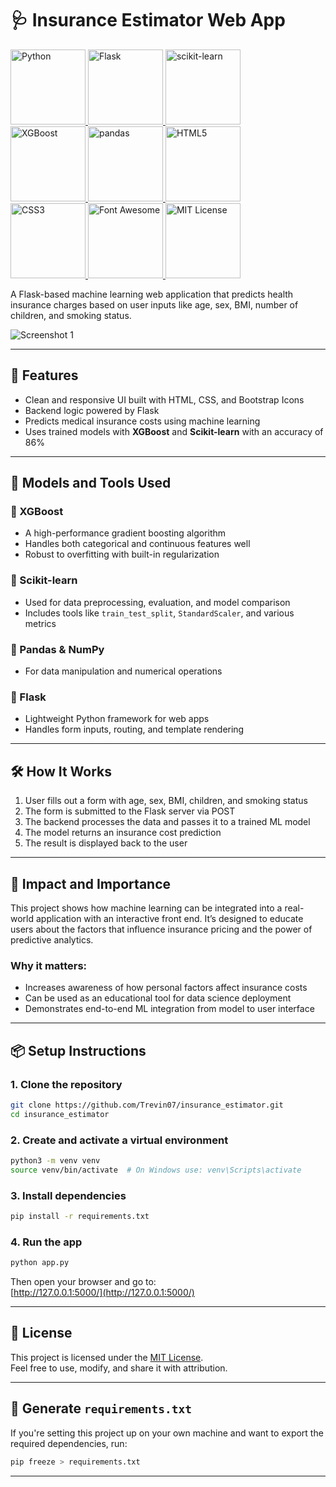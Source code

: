 # 🩺 Insurance Estimator Web App
<p>
  <a href="https://www.python.org/">
    <img src="https://img.shields.io/badge/Python-3.8%2B-blue?style=flat-square&logo=python" alt="Python" width="120"/>
  </a>
  <a href="https://flask.palletsprojects.com/">
    <img src="https://img.shields.io/badge/Flask-2.0%2B-grey?style=flat-square&logo=flask" alt="Flask" width="120"/>
  </a>
  <a href="https://scikit-learn.org/">
    <img src="https://img.shields.io/badge/scikit--learn-1.6.1-green?style=flat-square&logo=scikit-learn" alt="scikit-learn" width="120"/>
  </a>
  <br>
  <a href="https://xgboost.ai/">
    <img src="https://img.shields.io/badge/XGBoost-2.0%2B-red?style=flat-square&logo=xgboost" alt="XGBoost" width="120"/>
  </a>
  <a href="https://pandas.pydata.org/">
    <img src="https://img.shields.io/badge/pandas-1.5.3-blue?style=flat-square&logo=pandas" alt="pandas" width="120"/>
  </a>
  <a href="https://developer.mozilla.org/en-US/docs/Web/Guide/HTML/HTML5">
    <img src="https://img.shields.io/badge/HTML5-E34F26-orange?style=flat-square&logo=html5" alt="HTML5" width="120"/>
  </a>
  <br>
  <a href="https://developer.mozilla.org/en-US/docs/Web/CSS">
    <img src="https://img.shields.io/badge/CSS3-1572B6-blue?style=flat-square&logo=css3" alt="CSS3" width="120"/>
  </a>
  <a href="https://fontawesome.com/">
    <img src="https://img.shields.io/badge/Font_Awesome-6.5.0-purple?style=flat-square&logo=fontawesome" alt="Font Awesome" width="120"/>
  </a>
  <a href="https://opensource.org/licenses/MIT">
    <img src="https://img.shields.io/badge/License-MIT-green?style=flat-square" alt="MIT License" width="120"/>
  </a>
</p>


A Flask-based machine learning web application that predicts  health insurance charges based on user inputs like age, sex, BMI, number of children, and smoking status.

![Screenshot 1](screenshot1.png)  


---

## 🚀 Features

- Clean and responsive UI built with HTML, CSS, and Bootstrap Icons  
- Backend logic powered by Flask  
- Predicts medical insurance costs using machine learning  
- Uses trained models with **XGBoost** and **Scikit-learn** with an accuracy of 86%

---

## 🧠 Models and Tools Used

### 🔸 XGBoost
- A high-performance gradient boosting algorithm  
- Handles both categorical and continuous features well  
- Robust to overfitting with built-in regularization

### 🔸 Scikit-learn
- Used for data preprocessing, evaluation, and model comparison  
- Includes tools like `train_test_split`, `StandardScaler`, and various metrics

### 🔸 Pandas & NumPy
- For data manipulation and numerical operations

### 🔸 Flask
- Lightweight Python framework for web apps  
- Handles form inputs, routing, and template rendering

---

## 🛠 How It Works

1. User fills out a form with age, sex, BMI, children, and smoking status  
2. The form is submitted to the Flask server via POST  
3. The backend processes the data and passes it to a trained ML model  
4. The model returns an insurance cost prediction  
5. The result is displayed back to the user

---

## 🎯 Impact and Importance

This project shows how machine learning can be integrated into a real-world application with an interactive front end. It’s designed to educate users about the factors that influence insurance pricing and the power of predictive analytics.

### Why it matters:
- Increases awareness of how personal factors affect insurance costs  
- Can be used as an educational tool for data science deployment  
- Demonstrates end-to-end ML integration from model to user interface

---

## 📦 Setup Instructions

### 1. Clone the repository
```bash
git clone https://github.com/Trevin07/insurance_estimator.git
cd insurance_estimator
```

### 2. Create and activate a virtual environment
```bash
python3 -m venv venv
source venv/bin/activate  # On Windows use: venv\Scripts\activate
```

### 3. Install dependencies
```bash
pip install -r requirements.txt
```

### 4. Run the app
```bash
python app.py
```

Then open your browser and go to:  
[http://127.0.0.1:5000/](http://127.0.0.1:5000/)

---

## 📜 License

This project is licensed under the [MIT License](https://opensource.org/licenses/MIT).  
Feel free to use, modify, and share it with attribution.

---

## 📌 Generate `requirements.txt`

If you're setting this project up on your own machine and want to export the required dependencies, run:
```bash
pip freeze > requirements.txt
```

---

